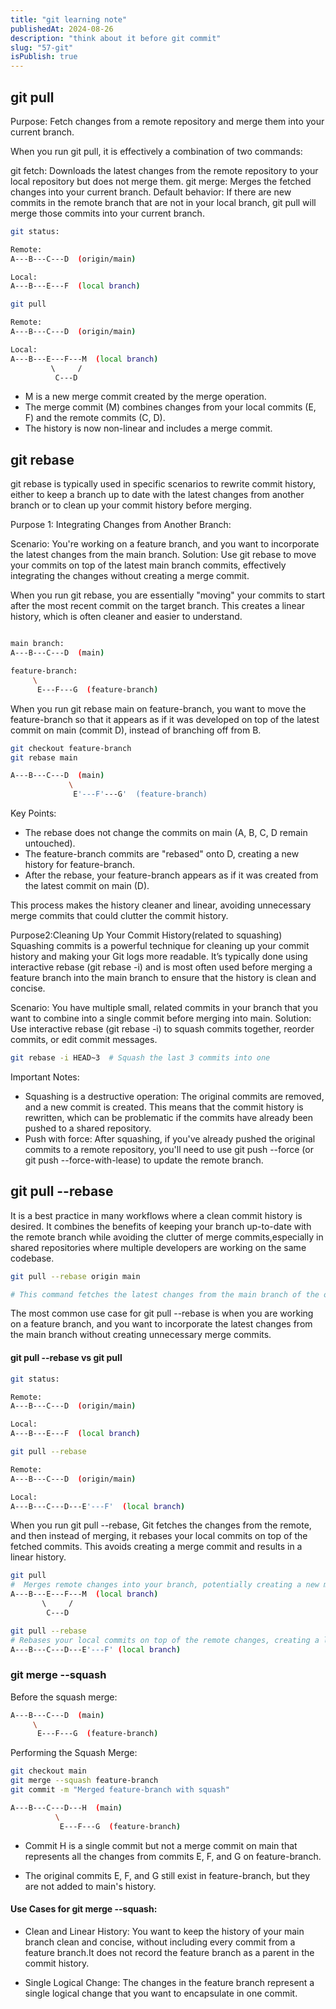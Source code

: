```yaml
---
title: "git learning note"
publishedAt: 2024-08-26
description: "think about it before git commit"
slug: "57-git"
isPublish: true
---
```


## git pull

Purpose: Fetch changes from a remote repository and merge them into your current branch.

When you run git pull, it is effectively a combination of two commands:

git fetch: Downloads the latest changes from the remote repository to your local repository but does not merge them.
git merge: Merges the fetched changes into your current branch.
Default behavior: If there are new commits in the remote branch that are not in your local branch, git pull will merge those commits into your current branch.

```bash
git status:

Remote:
A---B---C---D  (origin/main)

Local:
A---B---E---F  (local branch)

git pull

Remote:
A---B---C---D  (origin/main)

Local:
A---B---E---F---M  (local branch)
         \     /
          C---D

```

- M is a new merge commit created by the merge operation.
- The merge commit (M) combines changes from your local commits (E, F) and the remote commits (C, D).
- The history is now non-linear and includes a merge commit.

## git rebase

git rebase is typically used in specific scenarios to rewrite commit history, either to keep a branch up to date with the latest changes from another branch or to clean up your commit history before merging.

Purpose 1: Integrating Changes from Another Branch:

Scenario: You're working on a feature branch, and you want to incorporate the latest changes from the main branch.
Solution: Use git rebase to move your commits on top of the latest main branch commits, effectively integrating the changes without creating a merge commit.

When you run git rebase, you are essentially "moving" your commits to start after the most recent commit on the target branch. This creates a linear history, which is often cleaner and easier to understand.

```bash

main branch:
A---B---C---D  (main)

feature-branch:
     \
      E---F---G  (feature-branch)

```

When you run git rebase main on feature-branch, you want to move the feature-branch so that it appears as if it was developed on top of the latest commit on main (commit D), instead of branching off from B.

```bash
git checkout feature-branch
git rebase main

A---B---C---D  (main)
             \
              E'---F'---G'  (feature-branch)

```

Key Points:

- The rebase does not change the commits on main (A, B, C, D remain untouched).
- The feature-branch commits are "rebased" onto D, creating a new history for feature-branch.
- After the rebase, your feature-branch appears as if it was created from the latest commit on main (D).

This process makes the history cleaner and linear, avoiding unnecessary merge commits that could clutter the commit history.

Purpose2:Cleaning Up Your Commit History(related to squashing)
Squashing commits is a powerful technique for cleaning up your commit history and making your Git logs more readable. It’s typically done using interactive rebase (git rebase -i) and is most often used before merging a feature branch into the main branch to ensure that the history is clean and concise.

Scenario: You have multiple small, related commits in your branch that you want to combine into a single commit before merging into main.
Solution: Use interactive rebase (git rebase -i) to squash commits together, reorder commits, or edit commit messages.

```bash
git rebase -i HEAD~3  # Squash the last 3 commits into one
```

Important Notes:

- Squashing is a destructive operation: The original commits are removed, and a new commit is created. This means that the commit history is rewritten, which can be problematic if the commits have already been pushed to a shared repository.
- Push with force: After squashing, if you've already pushed the original commits to a remote repository, you'll need to use git push --force (or git push --force-with-lease) to update the remote branch.

## git pull --rebase

It is a best practice in many workflows where a clean commit history is desired. It combines the benefits of keeping your branch up-to-date with the remote branch while avoiding the clutter of merge commits,especially in shared repositories where multiple developers are working on the same codebase.

```bash
git pull --rebase origin main

# This command fetches the latest changes from the main branch of the origin remote and rebases your current branch on top of those changes, effectively updating your branch with the latest code while maintaining a linear history.
```

The most common use case for git pull --rebase is when you are working on a feature branch, and you want to incorporate the latest changes from the main branch without creating unnecessary merge commits.

#### git pull --rebase vs git pull

```bash
git status:

Remote:
A---B---C---D  (origin/main)

Local:
A---B---E---F  (local branch)

git pull --rebase

Remote:
A---B---C---D  (origin/main)

Local:
A---B---C---D---E'---F'  (local branch)

```

When you run git pull --rebase, Git fetches the changes from the remote, and then instead of merging, it rebases your local commits on top of the fetched commits. This avoids creating a merge commit and results in a linear history.

```bash
git pull
#  Merges remote changes into your branch, potentially creating a new merge commit and resulting in a non-linear history.
A---B---E---F---M  (local branch)
       \     /
        C---D
```

```bash
git pull --rebase
# Rebases your local commits on top of the remote changes, creating a linear history without merge commits.
A---B---C---D---E'---F' (local branch)

```

### git merge --squash

Before the squash merge:

```bash
A---B---C---D  (main)
     \
      E---F---G  (feature-branch)


```

Performing the Squash Merge:

```bash
git checkout main
git merge --squash feature-branch
git commit -m "Merged feature-branch with squash"

A---B---C---D---H  (main)
          \
           E---F---G  (feature-branch)

```

- Commit H is a single commit but not a merge commit on main that represents all the changes from commits E, F, and G on feature-branch.

- The original commits E, F, and G still exist in feature-branch, but they are not added to main's history.

#### Use Cases for git merge --squash:

- Clean and Linear History: You want to keep the history of your main branch clean and concise, without including every commit from a feature branch.It does not record the feature branch as a parent in the commit history.

- Single Logical Change: The changes in the feature branch represent a single logical change that you want to encapsulate in one commit.
